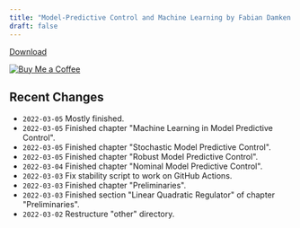 ```yaml
---
title: "Model-Predictive Control and Machine Learning by Fabian Damken (english)"
draft: false
---
```


[Download](mpc-summary.pdf)

[![Buy Me a Coffee](https://cdn.ko-fi.com/cdn/kofi1.png?v=3)](https://ko-fi.com/fdamken)

## Recent Changes
- `2022-03-05` Mostly finished.
- `2022-03-05` Finished chapter "Machine Learning in Model Predictive Control".
- `2022-03-05` Finished chapter "Stochastic Model Predictive Control".
- `2022-03-05` Finished chapter "Robust Model Predictive Control".
- `2022-03-04` Finished chapter "Nominal Model Predictive Control".
- `2022-03-03` Fix stability script to work on GitHub Actions.
- `2022-03-03` Finished chapter "Preliminaries".
- `2022-03-03` Finished section "Linear Quadratic Regulator" of chapter "Preliminaries".
- `2022-03-02` Restructure "other" directory.
